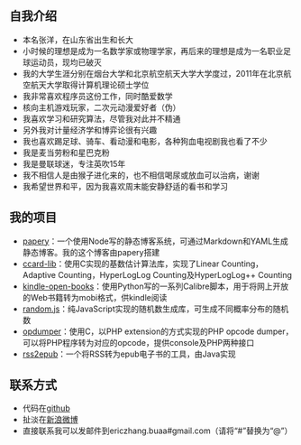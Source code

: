 自我介绍
--------
- 本名张洋，在山东省出生和长大
- 小时候的理想是成为一名数学家或物理学家，再后来的理想是成为一名职业足球运动员，现均已破灭
- 我的大学生涯分别在烟台大学和北京航空航天大学大学度过，2011年在北京航空航天大学取得计算机理论硕士学位
- 我非常喜欢程序员这份工作，同时酷爱数学
- 核向主机游戏玩家，二次元动漫爱好者（伪）
- 我喜欢学习和研究算法，尽管我对此并不精通
- 另外我对计量经济学和博弈论很有兴趣
- 我也喜欢踢足球、骑车、看动漫和电影，各种狗血电视剧我也看了不少
- 我是麦当劳粉和星巴克粉
- 我是曼联球迷，专注英吹15年
- 我不相信人是由猴子进化来的，也不相信喝尿或放血可以治病，谢谢
- 我希望世界和平，因为我喜欢周末能安静舒适的看书和学习

我的项目
--------
- [papery](https://github.com/ericzhang-cn/papery)：一个使用Node写的静态博客系统，可通过Markdown和YAML生成静态博客。我的这个博客由papery搭建
- [ccard-lib](https://github.com/chaoslawful/ccard-lib)：使用C实现的基数估计算法库，实现了Linear Counting，Adaptive Counting，HyperLogLog Counting及HyperLogLog++ Counting
- [kindle-open-books](https://github.com/ericzhang-cn/kindle-open-books)：使用Python写的一系列Calibre脚本，用于将网上开放的Web书籍转为mobi格式，供kindle阅读
- [random.js](https://github.com/ericzhang-cn/random.js)：纯JavaScript实现的随机数生成库，可生成不同概率分布的随机数
- [opdumper](https://github.com/ericzhang-cn/opdumper)：使用C，以PHP extension的方式实现的PHP opcode dumper，可以将PHP程序转为对应的opcode，提供console及PHP两种接口
- [rss2epub](https://github.com/ericzhang-cn/rss2epub)：一个将RSS转为epub电子书的工具，由Java实现

联系方式
--------
- 代码在[github](https://github.com/ericzhang-cn)
- 扯淡在[新浪微博](http://weibo.com/ericzhangbuaa)
- 直接联系我可以发邮件到ericzhang.buaa#gmail.com（请将“#”替换为“@”）
